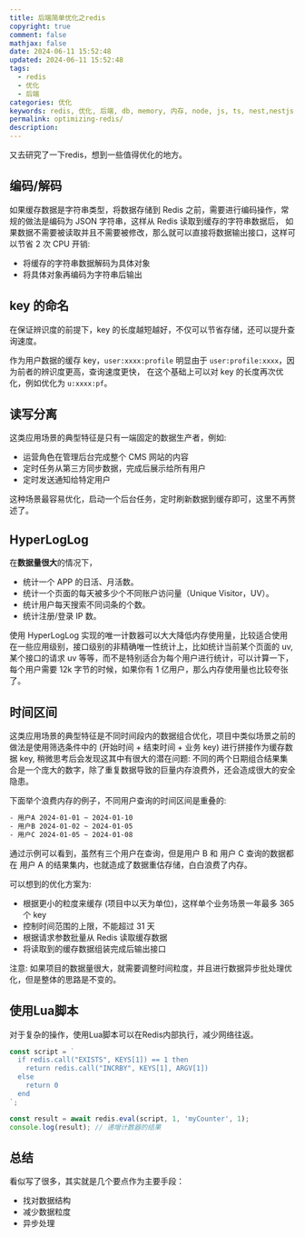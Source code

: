 ```yaml
---
title: 后端简单优化之redis
copyright: true
comment: false
mathjax: false
date: 2024-06-11 15:52:48
updated: 2024-06-11 15:52:48
tags:
  - redis
  - 优化
  - 后端
categories: 优化
keywords: redis, 优化, 后端, db, memory, 内存, node, js, ts, nest,nestjs
permalink: optimizing-redis/
description:
---
```

又去研究了一下redis，想到一些值得优化的地方。

<!-- more -->
## 编码/解码

如果缓存数据是字符串类型，将数据存储到 Redis 之前，需要进行编码操作，常规的做法是编码为 JSON 字符串，这样从 Redis 读取到缓存的字符串数据后， 如果数据不需要被读取并且不需要被修改，那么就可以直接将数据输出接口，这样可以节省 2 次 CPU 开销:

- 将缓存的字符串数据解码为具体对象
- 将具体对象再编码为字符串后输出

## key 的命名

在保证辨识度的前提下，key 的长度越短越好，不仅可以节省存储，还可以提升查询速度。

作为用户数据的缓存 key，`user:xxxx:profile` 明显由于 `user:profile:xxxx`，因为前者的辨识度更高，查询速度更快， 在这个基础上可以对 key 的长度再次优化，例如优化为 `u:xxxx:pf`。

## 读写分离

这类应用场景的典型特征是只有一端固定的数据生产者，例如:

- 运营角色在管理后台完成整个 CMS 网站的内容
- 定时任务从第三方同步数据，完成后展示给所有用户
- 定时发送通知给特定用户

这种场景最容易优化，启动一个后台任务，定时刷新数据到缓存即可，这里不再赘述了。

## HyperLogLog

在**数据量很大**的情况下，

- 统计一个 APP 的日活、月活数。
- 统计一个页面的每天被多少个不同账户访问量（Unique Visitor，UV）。
- 统计用户每天搜索不同词条的个数。
- 统计注册/登录 IP 数。

使用 HyperLogLog 实现的唯一计数器可以大大降低内存使用量，比较适合使用在一些应用级别，接口级别的非精确唯一性统计上，比如统计当前某个页面的 uv, 某个接口的请求 uv 等等，而不是特别适合为每个用户进行统计，可以计算一下，每个用户需要 12k 字节的时候，如果你有 1 亿用户，那么内存使用量也比较夸张了。

## 时间区间

这类应用场景的典型特征是不同时间段内的数据组合优化，项目中类似场景之前的做法是使用筛选条件中的 (开始时间 + 结束时间 + 业务 key) 进行拼接作为缓存数据 key, 稍微思考后会发现这其中有很大的潜在问题: 不同的两个日期组合结果集合是一个庞大的数字，除了重复数据导致的巨量内存浪费外，还会造成很大的安全隐患。

下面举个浪费内存的例子，不同用户查询的时间区间是重叠的:

```txt
- 用户A 2024-01-01 ~ 2024-01-10
- 用户B 2024-01-02 ~ 2024-01-05
- 用户C 2024-01-05 ~ 2024-01-08
```

通过示例可以看到，虽然有三个用户在查询，但是用户 B 和 用户 C 查询的数据都在 用户 A 的结果集内，也就造成了数据重估存储，白白浪费了内存。

可以想到的优化方案为:

- 根据更小的粒度来缓存 (项目中以天为单位)，这样单个业务场景一年最多 365 个 key
- 控制时间范围的上限，不能超过 31 天
- 根据请求参数批量从 Redis 读取缓存数据
- 将读取到的缓存数据组装完成后输出接口

注意: 如果项目的数据量很大，就需要调整时间粒度，并且进行数据异步批处理优化，但是整体的思路是不变的。

## 使用Lua脚本

对于复杂的操作，使用Lua脚本可以在Redis内部执行，减少网络往返。

```js
const script = `
  if redis.call("EXISTS", KEYS[1]) == 1 then
    return redis.call("INCRBY", KEYS[1], ARGV[1])
  else
    return 0
  end
`;

const result = await redis.eval(script, 1, 'myCounter', 1);
console.log(result); // 递增计数器的结果
```

## 总结

看似写了很多，其实就是几个要点作为主要手段：

- 找对数据结构
- 减少数据粒度
- 异步处理
